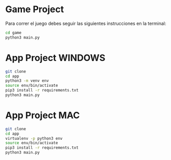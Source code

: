 # Game Project

Para correr el juego debes seguir las siguientes instrucciones en la terminal:

``` sh
cd game
python3 main.py
``` 

# App Project WINDOWS
``` sh
git clone
cd app
python3 -m venv env
source env/bin/activate
pip3 install -r requirements.txt
python3 main.py
``` 


# App Project MAC
``` sh
git clone
cd app
virtualenv -p python3 env
source env/bin/activate
pip3 install -r requirements.txt
python3 main.py
``` 